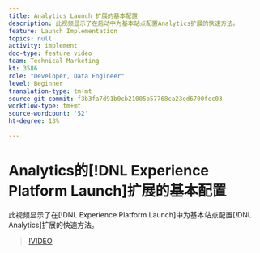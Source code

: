 ```yaml
---
title: Analytics Launch 扩展的基本配置
description: 此视频显示了在启动中为基本站点配置Analytics扩展的快速方法。
feature: Launch Implementation
topics: null
activity: implement
doc-type: feature video
team: Technical Marketing
kt: 3586
role: "Developer, Data Engineer"
level: Beginner
translation-type: tm+mt
source-git-commit: f3b3fa7d91b0cb21005b57768ca23ed6700fcc03
workflow-type: tm+mt
source-wordcount: '52'
ht-degree: 13%

---
```



# Analytics的[!DNL Experience Platform Launch]扩展的基本配置

此视频显示了在[!DNL Experience Platform Launch]中为基本站点配置[!DNL Analytics]扩展的快速方法。

>[!VIDEO](https://video.tv.adobe.com/v/28751/?quality=12)
